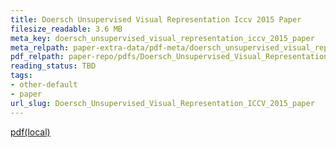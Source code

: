 ```yaml
---
title: Doersch Unsupervised Visual Representation Iccv 2015 Paper
filesize_readable: 3.6 MB
meta_key: doersch_unsupervised_visual_representation_iccv_2015_paper
meta_relpath: paper-extra-data/pdf-meta/doersch_unsupervised_visual_representation_iccv_2015_paper.yaml
pdf_relpath: paper-repo/pdfs/Doersch_Unsupervised_Visual_Representation_ICCV_2015_paper.pdf
reading_status: TBD
tags:
- other-default
- paper
url_slug: Doersch_Unsupervised_Visual_Representation_ICCV_2015_paper
---
```


[pdf(local)](../../paper-repo/pdfs/Doersch_Unsupervised_Visual_Representation_ICCV_2015_paper.pdf)
